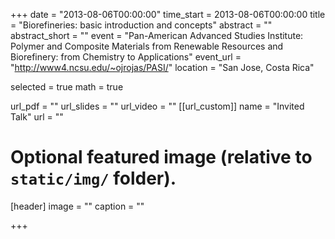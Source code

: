 +++
date = "2013-08-06T00:00:00"
time_start = 2013-08-06T00:00:00
title = "Biorefineries: basic introduction and concepts"
abstract = ""
abstract_short = ""
event = "Pan-American Advanced Studies Institute: Polymer and Composite Materials from Renewable Resources and Biorefinery: from Chemistry to Applications"
event_url = "http://www4.ncsu.edu/~ojrojas/PASI/"
location = "San Jose, Costa Rica"

selected = true
math = true

url_pdf = ""
url_slides = ""
url_video = ""
[[url_custom]]
    name = "Invited Talk"
    url = ""



# Optional featured image (relative to `static/img/` folder).
[header]
image = ""
caption = ""

+++

